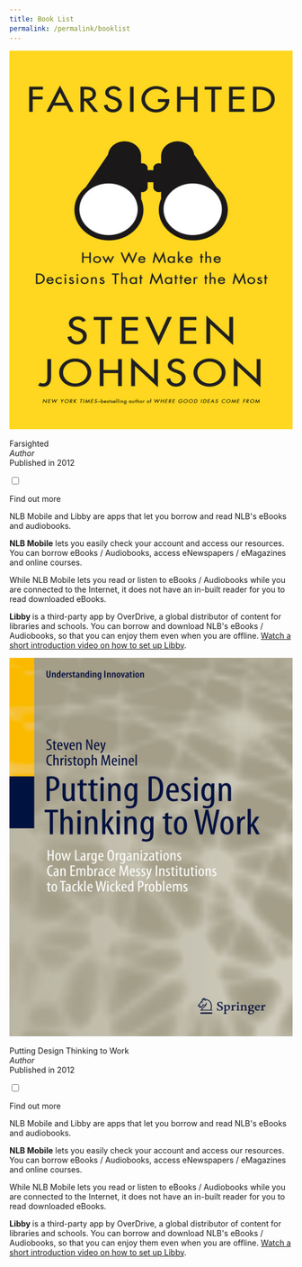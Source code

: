```yaml
---
title: Book List
permalink: /permalink/booklist
---
```


<div class="booklist-card"><!--booklist card--> 
  <img src="/images/CCS-1-Farsighted.jpg" alt="Farsighted" class="booklist-cover">
  <p class="booklist-main">
    <span class="booklist-title">Farsighted</span><br/>
    <i>Author</i><br/>
    Published in 2012<br/>
    </p>
<div class = "booklist">
  <input type="checkbox" id="book1">
  <label for="book1">  
    <p class="booklist-find-out">Find out more</p>
  </label>
  <div class="booklist-content">
  <p>NLB Mobile and Libby are apps that let you borrow and read NLB's eBooks and audiobooks.</p>
<p><strong>NLB Mobile</strong> lets you easily check your account and access our resources. You can borrow eBooks / Audiobooks, access eNewspapers / eMagazines and online courses. </p><p>While NLB Mobile lets you read or listen to eBooks / Audiobooks while you are connected to the Internet, it does not have an in-built reader for you to read downloaded eBooks.</p>
<p><strong>Libby </strong>is a third-party app by OverDrive, a global distributor of content for libraries and schools. You can borrow and download NLB's eBooks / Audiobooks, so that you can enjoy them even when you are offline. <a href="https://help.libbyapp.com/6103.htm?tocpath=Home%7CGetting%20started%7C_____2">Watch a short introduction video on how to set up Libby</a>.</p>
  </div></div>
</div><!--close booklist card-->
  
  <div class="booklist-card"><!--booklist card--> 
  <img src="/images/CCS-1-PuttingDesignThinkingtoWork.jpg" alt="Putting Design Thinking to Work" class="booklist-cover">
  <p class="booklist-main">
    <span class="booklist-title">Putting Design Thinking to Work</span><br/>
    <i>Author</i><br/>
    Published in 2012<br/>
    </p>
<div class = "booklist">
  <input type="checkbox" id="book2">
  <label for="book2">  
    <p class="booklist-find-out">Find out more</p>
  </label>
  <div class="booklist-content">
  <p>NLB Mobile and Libby are apps that let you borrow and read NLB's eBooks and audiobooks.</p>
<p><strong>NLB Mobile</strong> lets you easily check your account and access our resources. You can borrow eBooks / Audiobooks, access eNewspapers / eMagazines and online courses. </p><p>While NLB Mobile lets you read or listen to eBooks / Audiobooks while you are connected to the Internet, it does not have an in-built reader for you to read downloaded eBooks.</p>
<p><strong>Libby </strong>is a third-party app by OverDrive, a global distributor of content for libraries and schools. You can borrow and download NLB's eBooks / Audiobooks, so that you can enjoy them even when you are offline. <a href="https://help.libbyapp.com/6103.htm?tocpath=Home%7CGetting%20started%7C_____2">Watch a short introduction video on how to set up Libby</a>.</p>
  </div></div>
  </div><!--close booklist card-->

